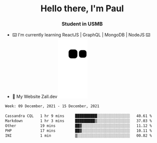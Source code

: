 <h1 align="center">Hello there, I'm Paul</h1>
<h3 align="center">Student in USMB </h3>

- ⌨️ I'm currently learning ReactJS | GraphQL | MongoDB | NodeJS ⌨️
- 🔎 My Website Zall.dev
![Alt text](https://raw.githubusercontent.com/zall9/zall9/output/github-contribution-grid-snake.svg)

<!--START_SECTION:waka-->
```text
Week: 09 December, 2021 - 15 December, 2021

Cassandra CQL   1 hr 9 mins     ██████████░░░░░░░░░░░░░░░   40.61 % 
Markdown        1 hr 3 mins     █████████▒░░░░░░░░░░░░░░░   37.03 % 
Other           19 mins         ██▓░░░░░░░░░░░░░░░░░░░░░░   11.12 % 
PHP             17 mins         ██▓░░░░░░░░░░░░░░░░░░░░░░   10.11 % 
INI             1 min           ▒░░░░░░░░░░░░░░░░░░░░░░░░   00.82 % 
```
<!--END_SECTION:waka-->
